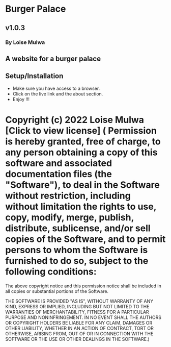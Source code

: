 # Burger Palace

## v1.0.3

### By Loise Mulwa

## A website for a burger palace

## Setup/Installation
* Make sure you have access to a browser.
* Click on the live link and the about section.
* Enjoy !!!

# Copyright (c) 2022 Loise Mulwa [Click to view license] ( Permission is hereby granted, free of charge, to any person obtaining a copy of this software and associated documentation files (the "Software"), to deal in the Software without restriction, including without limitation the rights to use, copy, modify, merge, publish, distribute, sublicense, and/or sell copies of the Software, and to permit persons to whom the Software is furnished to do so, subject to the following conditions:
 
 The above copyright notice and this permission notice shall be included in all copies or substantial portions of the Software.
 
 THE SOFTWARE IS PROVIDED "AS IS", WITHOUT WARRANTY OF ANY KIND, EXPRESS OR IMPLIED, INCLUDING BUT NOT LIMITED TO THE WARRANTIES OF MERCHANTABILITY, FITNESS FOR A PARTICULAR PURPOSE AND NONINFRINGEMENT. IN NO EVENT SHALL THE AUTHORS OR COPYRIGHT HOLDERS BE LIABLE FOR ANY CLAIM, DAMAGES OR OTHER LIABILITY, WHETHER IN AN ACTION OF CONTRACT, TORT OR OTHERWISE, ARISING FROM, OUT OF OR IN CONNECTION WITH THE SOFTWARE OR THE USE OR OTHER DEALINGS IN THE SOFTWARE.)


 
 


 
